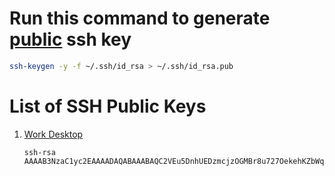 # Run this command to generate [public](https://subho.xyz/public-keys) ssh key

```sh
ssh-keygen -y -f ~/.ssh/id_rsa > ~/.ssh/id_rsa.pub
```

# List of SSH Public Keys

1. [Work Desktop](https://raw.githubusercontent.com/ohbus/public-keys/dev/ssh/ssh-public-cisco-desktop-1.pub)
    ```
    ssh-rsa AAAAB3NzaC1yc2EAAAADAQABAAABAQC2VEu5DnhUEDzmcjzOGMBr8u727OekehKZbWqXFjYMtu/5fVPxX+dv8h/w2mYRzHvqu7Unrbpc+srRa0S4uQdiPhmCj3GzZZJy9d0YCLxkh70dDrcm9UnBOpDBj4wxTAXvdEcoXYQa8b9Hc+v8BPP8hXM92HShhbeVgcZXtE/LWcBQqDS+/K+tEoYz2AkJJWaG9AVE8n1ktqw7oE8kxQamM7cLxkKMlNhK9YmPbpSSGQu4GYizaVvQUhmEKUgdctp7JZp21PgdppFvfGC0cZhuZ4QqZKR0juz3QKWFEMxLRPrhktt9sxtOkKWIQkN6hrWYI2tO5+y7XPN7Or/xzfsF 
    ```
    
